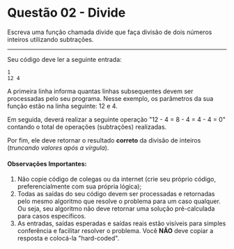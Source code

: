 # Questão 02 - Divide

Escreva uma função chamada divide que faça divisão de dois números inteiros
utilizando subtrações.

<hr>

Seu código deve ler a seguinte entrada:

```
1
12 4
```

A primeira linha informa quantas linhas subsequentes devem ser processadas pelo seu programa. Nesse exemplo, os parâmetros da sua função estão na linha seguinte: 12 e 4.

Em seguida, deverá realizar a seguinte operação "12 - 4 = 8 - 4 = 4 - 4 = 0" contando o total de operações (subtrações) realizadas.

Por fim, ele deve retornar o resultado **correto** da divisão de inteiros (_truncando valores após a vírgula_).

#### Observações Importantes:

1. Não copie código de colegas ou da internet (crie seu próprio código, preferencialmente com sua própria lógica);
2. Todas as saídas do seu código devem ser processadas e retornadas pelo mesmo algoritmo que resolve o problema para um caso qualquer. Ou seja, seu algoritmo não deve retornar uma solução pré-calculada para casos específicos.
3. As entradas, saídas esperadas e saídas reais estão visíveis para simples conferência e facilitar resolver o problema. Você **NÃO** deve copiar a resposta e colocá-la "hard-coded".
